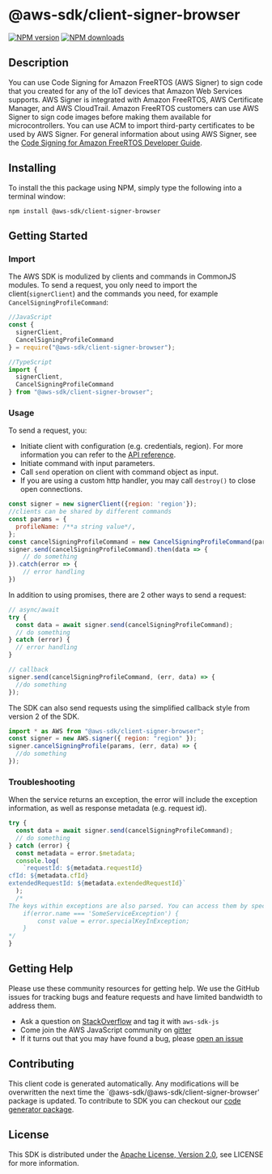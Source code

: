 # @aws-sdk/client-signer-browser

[![NPM version](https://img.shields.io/npm/v/@aws-sdk/client-signer-browser/preview.svg)](https://www.npmjs.com/package/@aws-sdk/client-signer-browser)
[![NPM downloads](https://img.shields.io/npm/dm/@aws-sdk/client-signer-browser.svg)](https://www.npmjs.com/package/@aws-sdk/client-signer-browser)

## Description

<p>You can use Code Signing for Amazon FreeRTOS (AWS Signer) to sign code that you created for any of the IoT devices that Amazon Web Services supports. AWS Signer is integrated with Amazon FreeRTOS, AWS Certificate Manager, and AWS CloudTrail. Amazon FreeRTOS customers can use AWS Signer to sign code images before making them available for microcontrollers. You can use ACM to import third-party certificates to be used by AWS Signer. For general information about using AWS Signer, see the <a href="http://docs.aws.amazon.com/signer/latest/developerguide/Welcome.html">Code Signing for Amazon FreeRTOS Developer Guide</a>.</p>

## Installing

To install the this package using NPM, simply type the following into a terminal window:

```
npm install @aws-sdk/client-signer-browser
```

## Getting Started

### Import

The AWS SDK is modulized by clients and commands in CommonJS modules. To send a request, you only need to import the client(`signerClient`) and the commands you need, for example `CancelSigningProfileCommand`:

```javascript
//JavaScript
const {
  signerClient,
  CancelSigningProfileCommand
} = require("@aws-sdk/client-signer-browser");
```

```javascript
//TypeScript
import {
  signerClient,
  CancelSigningProfileCommand
} from "@aws-sdk/client-signer-browser";
```

### Usage

To send a request, you:

- Initiate client with configuration (e.g. credentials, region). For more information you can refer to the [API reference][].
- Initiate command with input parameters.
- Call `send` operation on client with command object as input.
- If you are using a custom http handler, you may call `destroy()` to close open connections.

```javascript
const signer = new signerClient({region: 'region'});
//clients can be shared by different commands
const params = {
  profileName: /**a string value*/,
};
const cancelSigningProfileCommand = new CancelSigningProfileCommand(params);
signer.send(cancelSigningProfileCommand).then(data => {
    // do something
}).catch(error => {
    // error handling
})
```

In addition to using promises, there are 2 other ways to send a request:

```javascript
// async/await
try {
  const data = await signer.send(cancelSigningProfileCommand);
  // do something
} catch (error) {
  // error handling
}
```

```javascript
// callback
signer.send(cancelSigningProfileCommand, (err, data) => {
  //do something
});
```

The SDK can also send requests using the simplified callback style from version 2 of the SDK.

```javascript
import * as AWS from "@aws-sdk/client-signer-browser";
const signer = new AWS.signer({ region: "region" });
signer.cancelSigningProfile(params, (err, data) => {
  //do something
});
```

### Troubleshooting

When the service returns an exception, the error will include the exception information, as well as response metadata (e.g. request id).

```javascript
try {
  const data = await signer.send(cancelSigningProfileCommand);
  // do something
} catch (error) {
  const metadata = error.$metadata;
  console.log(
    `requestId: ${metadata.requestId}
cfId: ${metadata.cfId}
extendedRequestId: ${metadata.extendedRequestId}`
  );
  /*
The keys within exceptions are also parsed. You can access them by specifying exception names:
    if(error.name === 'SomeServiceException') {
        const value = error.specialKeyInException;
    }
*/
}
```

## Getting Help

Please use these community resources for getting help. We use the GitHub issues for tracking bugs and feature requests and have limited bandwidth to address them.

- Ask a question on [StackOverflow](https://stackoverflow.com/questions/tagged/aws-sdk-js) and tag it with `aws-sdk-js`
- Come join the AWS JavaScript community on [gitter](https://gitter.im/aws/aws-sdk-js-v3)
- If it turns out that you may have found a bug, please [open an issue](https://github.com/aws/aws-sdk-js-v3/issues)

## Contributing

This client code is generated automatically. Any modifications will be overwritten the next time the `@aws-sdk/@aws-sdk/client-signer-browser' package is updated. To contribute to SDK you can checkout our [code generator package][].

## License

This SDK is distributed under the
[Apache License, Version 2.0](http://www.apache.org/licenses/LICENSE-2.0),
see LICENSE for more information.

[code generator package]: https://github.com/aws/aws-sdk-js-v3/tree/master/packages/service-types-generator
[api reference]: https://docs.aws.amazon.com/AWSJavaScriptSDK/latest/
